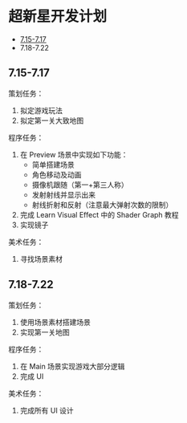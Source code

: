 # 超新星开发计划

- [7.15-7.17](#7.15-7.17)
- 7.18-7.22

## 7.15-7.17

策划任务：

1. 拟定游戏玩法
2. 拟定第一关大致地图

程序任务：

1. 在 Preview 场景中实现如下功能：
   - 简单搭建场景
   - 角色移动及动画
   - 摄像机跟随（第一+第三人称）
   - 发射射线并显示出来
   - 射线折射和反射（注意最大弹射次数的限制）
2. 完成 Learn Visual Effect 中的 Shader Graph 教程
3. 实现镜子

美术任务：

1. 寻找场景素材

## 7.18-7.22

策划任务：

1. 使用场景素材搭建场景
2. 实现第一关地图

程序任务：

1. 在 Main 场景实现游戏大部分逻辑
2. 完成 UI

美术任务：

1. 完成所有 UI 设计